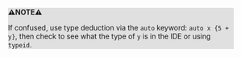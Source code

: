 <div style="margin:2em; background-color: #e0e0e0;">

<strong>⚠️NOTE️️️⚠️</strong>

If confused, use type deduction via the `auto` keyword: `auto x {5 + y}`, then check to see what the type of `y` is in the IDE or using `typeid`.
</div>

